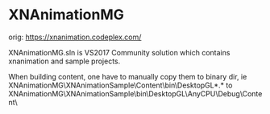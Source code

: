 # XNAnimationMG 
orig: https://xnanimation.codeplex.com/

XNAnimationMG.sln is VS2017 Community solution which contains xnanimation and sample projects.

When building content, one have to manually copy them to binary dir, ie
 XNAnimationMG\XNAnimationSample\Content\bin\DesktopGL\*.*  to  XNAnimationMG\XNAnimationSample\bin\DesktopGL\AnyCPU\Debug\Content\

